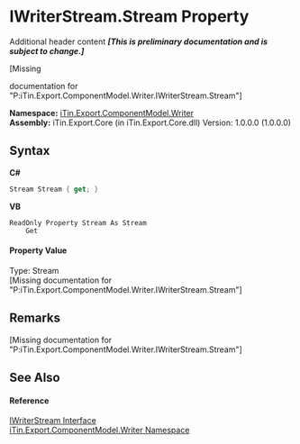 # IWriterStream.Stream Property 
Additional header content _**\[This is preliminary documentation and is subject to change.\]**_

\[Missing <summary> documentation for "P:iTin.Export.ComponentModel.Writer.IWriterStream.Stream"\]

**Namespace:**&nbsp;<a href="37973b78-6b66-1218-9d7d-14680ab2aeda">iTin.Export.ComponentModel.Writer</a><br />**Assembly:**&nbsp;iTin.Export.Core (in iTin.Export.Core.dll) Version: 1.0.0.0 (1.0.0.0)

## Syntax

**C#**<br />
``` C#
Stream Stream { get; }
```

**VB**<br />
``` VB
ReadOnly Property Stream As Stream
	Get
```


#### Property Value
Type: Stream<br />\[Missing <value> documentation for "P:iTin.Export.ComponentModel.Writer.IWriterStream.Stream"\]

## Remarks
\[Missing <remarks> documentation for "P:iTin.Export.ComponentModel.Writer.IWriterStream.Stream"\]

## See Also


#### Reference
<a href="615aecae-a6c0-0e8a-5163-e1457722d981">IWriterStream Interface</a><br /><a href="37973b78-6b66-1218-9d7d-14680ab2aeda">iTin.Export.ComponentModel.Writer Namespace</a><br />